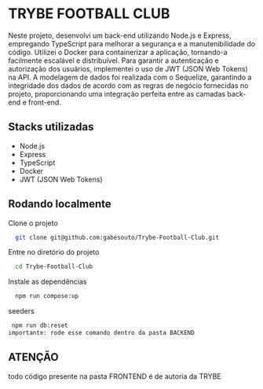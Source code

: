 
# TRYBE FOOTBALL CLUB
Neste projeto, desenvolvi um back-end utilizando Node.js e Express, empregando TypeScript para melhorar a segurança e a manutenibilidade do código. Utilizei o Docker para containerizar a aplicação, tornando-a facilmente escalável e distribuível. Para garantir a autenticação e autorização dos usuários, implementei o uso de JWT (JSON Web Tokens) na API. A modelagem de dados foi realizada com o Sequelize, garantindo a integridade dos dados de acordo com as regras de negócio fornecidas no projeto, proporcionando uma integração perfeita entre as camadas back-end e front-end.


## Stacks utilizadas



- Node.js
- Express
- TypeScript
- Docker
- JWT (JSON Web Tokens)
## Rodando localmente

Clone o projeto

```bash
  git clone git@github.com:gabesouto/Trybe-Football-Club.git
```

Entre no diretório do projeto

```bash
  cd Trybe-Football-Club
```

Instale as dependências

```bash
  npm run compose:up
```

seeders 

```bash
 npm run db:reset
importante: rode esse comando dentro da pasta BACKEND
```
## ATENÇÃO
todo código presente na pasta FRONTEND é de autoria da TRYBE

